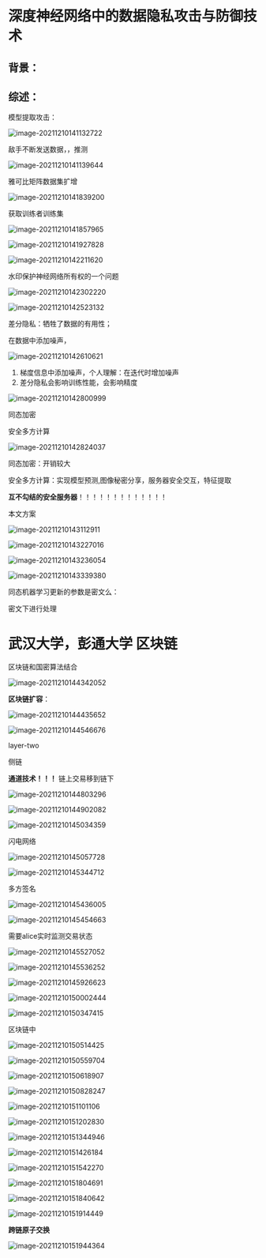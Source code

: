 # 深度神经网络中的数据隐私攻击与防御技术

## 背景：



## 综述：



模型提取攻击：

![image-20211210141132722](1.assets/image-20211210141132722.png)

敌手不断发送数据，，推测

![image-20211210141139644](1.assets/image-20211210141139644.png)

雅可比矩阵数据集扩增

![image-20211210141839200](1.assets/image-20211210141839200.png)

获取训练者训练集



![image-20211210141857965](1.assets/image-20211210141857965.png)

![image-20211210141927828](1.assets/image-20211210141927828.png)

![image-20211210142211620](1.assets/image-20211210142211620.png)

水印保护神经网络所有权的一个问题

![image-20211210142302220](1.assets/image-20211210142302220.png)

![image-20211210142523132](1.assets/image-20211210142523132.png)

差分隐私：牺牲了数据的有用性；

在数据中添加噪声，

![image-20211210142610621](1.assets/image-20211210142610621.png)

1. 梯度信息中添加噪声，个人理解：在迭代时增加噪声
2. 差分隐私会影响训练性能，会影响精度

![image-20211210142800999](1.assets/image-20211210142800999.png)

同态加密

安全多方计算

![image-20211210142824037](1.assets/image-20211210142824037.png)

同态加密：开销较大

安全多方计算：实现模型预测,图像秘密分享，服务器安全交互，特征提取

**互不勾结的安全服务器**！！！！！！！！！！！！！





本文方案

![image-20211210143112911](1.assets/image-20211210143112911.png)

![image-20211210143227016](1.assets/image-20211210143227016.png)

![image-20211210143236054](1.assets/image-20211210143236054.png)

![image-20211210143339380](1.assets/image-20211210143339380.png)

同态机器学习更新的参数是密文么：

密文下进行处理



# 武汉大学，彭通大学 区块链

区块链和国密算法结合

![image-20211210144342052](1.assets/image-20211210144342052.png)

**区块链扩容**：

![image-20211210144435652](1.assets/image-20211210144435652.png)

![image-20211210144546676](1.assets/image-20211210144546676.png)

layer-two

侧链

**通道技术！！！** 链上交易移到链下

![image-20211210144803296](1.assets/image-20211210144803296.png)

![image-20211210144902082](1.assets/image-20211210144902082.png)

![image-20211210145034359](1.assets/image-20211210145034359.png)

闪电网络

![image-20211210145057728](1.assets/image-20211210145057728.png)



![image-20211210145344712](1.assets/image-20211210145344712.png)

多方签名

![image-20211210145436005](1.assets/image-20211210145436005.png)

![image-20211210145454663](1.assets/image-20211210145454663.png)

需要alice实时监测交易状态

![image-20211210145527052](1.assets/image-20211210145527052.png)

![image-20211210145536252](1.assets/image-20211210145536252.png)

![image-20211210145926623](1.assets/image-20211210145926623.png)

![image-20211210150002444](1.assets/image-20211210150002444-16391196062821.png)

![image-20211210150347415](1.assets/image-20211210150347415-16391198301602.png)



区块链中

![image-20211210150514425](1.assets/image-20211210150514425.png)

![image-20211210150559704](1.assets/image-20211210150559704-16391199615653.png)

![image-20211210150618907](1.assets/image-20211210150618907.png)

![image-20211210150828247](1.assets/image-20211210150828247.png)

![image-20211210151101106](1.assets/image-20211210151101106.png)

![image-20211210151202830](1.assets/image-20211210151202830.png)

![image-20211210151344946](1.assets/image-20211210151344946.png)

![image-20211210151426184](1.assets/image-20211210151426184.png)

![image-20211210151542270](1.assets/image-20211210151542270.png)

![image-20211210151804691](1.assets/image-20211210151804691.png)

![image-20211210151840642](1.assets/image-20211210151840642.png)

![image-20211210151914449](1.assets/image-20211210151914449.png)

**跨链原子交换**

![image-20211210151944364](1.assets/image-20211210151944364.png)

